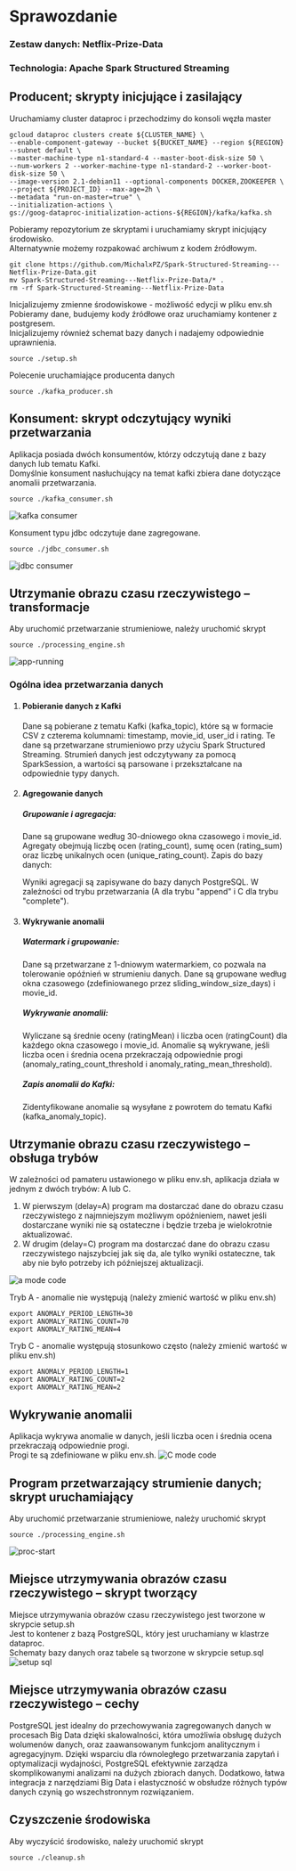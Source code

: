 # Sprawozdanie

### Zestaw danych: Netflix-Prize-Data
### Technologia: Apache Spark Structured Streaming

## Producent; skrypty inicjujące i zasilający

Uruchamiamy cluster dataproc i przechodzimy do konsoli węzła master
```shell
gcloud dataproc clusters create ${CLUSTER_NAME} \
--enable-component-gateway --bucket ${BUCKET_NAME} --region ${REGION} --subnet default \
--master-machine-type n1-standard-4 --master-boot-disk-size 50 \
--num-workers 2 --worker-machine-type n1-standard-2 --worker-boot-disk-size 50 \
--image-version 2.1-debian11 --optional-components DOCKER,ZOOKEEPER \
--project ${PROJECT_ID} --max-age=2h \
--metadata "run-on-master=true" \
--initialization-actions \
gs://goog-dataproc-initialization-actions-${REGION}/kafka/kafka.sh
```

Pobieramy repozytorium ze skryptami i uruchamiamy skrypt inicjujący środowisko.  
Alternatywnie możemy rozpakować archiwum z kodem źródłowym.
```shell
git clone https://github.com/MichalxPZ/Spark-Structured-Streaming---Netflix-Prize-Data.git
mv Spark-Structured-Streaming---Netflix-Prize-Data/* .
rm -rf Spark-Structured-Streaming---Netflix-Prize-Data
```

Inicjalizujemy zmienne środowiskowe - możliwość edycji w pliku env.sh  
Pobieramy dane, budujemy kody źródłowe oraz uruchamiamy kontener z postgresem.   
Inicjalizujemy również schemat bazy danych i nadajemy odpowiednie uprawnienia.  

```shell
source ./setup.sh
```

Polecenie uruchamiające producenta danych
```shell
source ./kafka_producer.sh
```

## Konsument: skrypt odczytujący wyniki przetwarzania

Aplikacja posiada dwóch konsumentów, którzy odczytują dane z bazy danych lub tematu Kafki.  
Domyślnie konsument nasłuchujący na temat kafki zbiera dane dotyczące anomalii przetwarzania.
```shell
source ./kafka_consumer.sh
```
![kafka consumer](./images/anomalies.png)

Konsument typu jdbc odczytuje dane zagregowane.
```shell
source ./jdbc_consumer.sh
```
![jdbc consumer](./images/aggregates.png)

## Utrzymanie obrazu czasu rzeczywistego – transformacje 
Aby uruchomić przetwarzanie strumieniowe, należy uruchomić skrypt
```shell
source ./processing_engine.sh
```
![app-running](./images/application-running.png)
### Ogólna idea przetwarzania danych
1. #### Pobieranie danych z Kafki
   Dane są pobierane z tematu Kafki (kafka_topic), które są w formacie CSV z czterema kolumnami: timestamp, movie_id, user_id i rating.
   Te dane są przetwarzane strumieniowo przy użyciu Spark Structured Streaming.
   Strumień danych jest odczytywany za pomocą SparkSession, a wartości są parsowane i przekształcane na odpowiednie typy danych.
2. #### Agregowanie danych
    ##### Grupowanie i agregacja:
    Dane są grupowane według 30-dniowego okna czasowego i movie_id.
    Agregaty obejmują liczbę ocen (rating_count), sumę ocen (rating_sum) oraz liczbę unikalnych ocen (unique_rating_count).
    Zapis do bazy danych:

    Wyniki agregacji są zapisywane do bazy danych PostgreSQL.
    W zależności od trybu przetwarzania (A dla trybu "append" i C dla trybu "complete").
3. #### Wykrywanie anomalii    
    ##### Watermark i grupowanie:
    
    Dane są przetwarzane z 1-dniowym watermarkiem, co pozwala na tolerowanie opóźnień w strumieniu danych.
    Dane są grupowane według okna czasowego (zdefiniowanego przez sliding_window_size_days) i movie_id.
    ##### Wykrywanie anomalii:
    
    Wyliczane są średnie oceny (ratingMean) i liczba ocen (ratingCount) dla każdego okna czasowego i movie_id.
    Anomalie są wykrywane, jeśli liczba ocen i średnia ocena przekraczają odpowiednie progi (anomaly_rating_count_threshold i anomaly_rating_mean_threshold).
    ##### Zapis anomalii do Kafki:
    
    Zidentyfikowane anomalie są wysyłane z powrotem do tematu Kafki (kafka_anomaly_topic).

## Utrzymanie obrazu czasu rzeczywistego – obsługa trybów
W zależności od pamateru ustawionego w pliku env.sh, aplikacja działa w jednym z dwóch trybów: A lub C.
1. W pierwszym (delay=A) program ma dostarczać dane do obrazu czasu rzeczywistego z najmniejszym
możliwym opóźnieniem, nawet jeśli dostarczane wyniki nie są ostateczne i będzie trzeba je wielokrotnie
aktualizować.
2.  W drugim (delay=C) program ma dostarczać dane do obrazu czasu rzeczywistego najszybciej jak się da, ale
tylko wyniki ostateczne, tak aby nie było potrzeby ich późniejszej aktualizacji.  

![a mode code](./images/real_time_processing-code.png)

Tryb A - anomalie nie występują (należy zmienić wartość w pliku env.sh)
```shell
export ANOMALY_PERIOD_LENGTH=30
export ANOMALY_RATING_COUNT=70
export ANOMALY_RATING_MEAN=4
```
Tryb C - anomalie występują stosunkowo często (należy zmienić wartość w pliku env.sh)
```shell
export ANOMALY_PERIOD_LENGTH=1
export ANOMALY_RATING_COUNT=2
export ANOMALY_RATING_MEAN=2
```

## Wykrywanie anomalii
Aplikacja wykrywa anomalie w danych, jeśli liczba ocen i średnia ocena przekraczają odpowiednie progi.  
Progi te są zdefiniowane w pliku env.sh.
![C mode code](./images/anomalies-code.png)

## Program przetwarzający strumienie danych; skrypt uruchamiający
Aby uruchomić przetwarzanie strumieniowe, należy uruchomić skrypt
```shell
source ./processing_engine.sh
```
![proc-start](./images/processing-start.png)

## Miejsce utrzymywania obrazów czasu rzeczywistego – skrypt tworzący
Miejsce utrzymywania obrazów czasu rzeczywistego jest tworzone w skrypcie setup.sh  
Jest to kontener z bazą PostgreSQL, który jest uruchamiany w klastrze dataproc.  
Schematy bazy danych oraz tabele są tworzone w skrypcie setup.sql  
![setup sql](./images/setup-sql.png)

## Miejsce utrzymywania obrazów czasu rzeczywistego – cechy
PostgreSQL jest idealny do przechowywania zagregowanych danych w procesach Big Data dzięki skalowalności, która umożliwia obsługę dużych wolumenów danych, oraz zaawansowanym funkcjom analitycznym i agregacyjnym. Dzięki wsparciu dla równoległego przetwarzania zapytań i optymalizacji wydajności, PostgreSQL efektywnie zarządza skomplikowanymi analizami na dużych zbiorach danych. Dodatkowo, łatwa integracja z narzędziami Big Data i elastyczność w obsłudze różnych typów danych czynią go wszechstronnym rozwiązaniem.

## Czyszczenie środowiska
Aby wyczyścić środowisko, należy uruchomić skrypt
```shell
source ./cleanup.sh
```